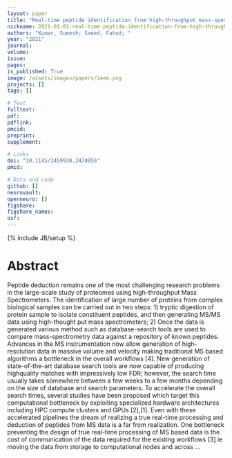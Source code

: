 ```yaml
---
layout: paper
title: "Real-time peptide identification from high-throughput mass-spectrometry data"
nickname: 2021-01-01-real-time-peptide-identification-from-high-throughput-mass-spectrometry-data
authors: "Kumar, Sumesh; Saeed, Fahad; "
year: "2021"
journal: 
volume: 
issue:
pages: 
is_published: True
image: /assets/images/papers/ieee.png
projects: []
tags: []

# Text
fulltext:
pdf:
pdflink:
pmcid:
preprint: 
supplement:

# Links
doi: "10.1145/3459930.3470856"
pmid:

# Data and code
github: []
neurovault:
openneuro: []
figshare:
figshare_names:
osf:
---
```

{% include JB/setup %}

# Abstract

Peptide deduction remains one of the most challenging research problems in the large-scale study of proteomes using high-throughput Mass Spectrometers. The identification of large number of proteins from complex biological samples can be carried out in two steps: 1) tryptic digestion of protein sample to isolate constituent peptides, and then generating MS/MS data using high-thought put mass spectrometers; 2) Once the data is generated various method such as database-search tools are used to compare mass-spectrometry data against a repository of known peptides. Advances in the MS instrumentation now allow generation of high-resolution data in massive volume and velocity making traditional MS based algorithms a bottleneck in the overall workflows [4]. New generation of state-of-the-art database search tools are now capable of producing highquality matches with impressively low FDR; however, the search time usually takes somewhere between a few weeks to a few months depending on the size of database and search parameters. To accelerate the overall search times, several studies have been proposed which target this computational bottleneck by exploiting specialized hardware architectures including HPC compute clusters and GPUs [2],[1]. Even with these accelerated pipelines the dream of realizing a true real-time processing and deduction of peptides from MS data is a far from realization. One bottleneck preventing the design of true real-time processing of MS based data is the cost of communication of the data required for the existing workflows [3] ie moving the data from storage to computational nodes and across …
